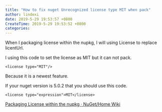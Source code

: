 ```yaml
---
title: "How to fix nuget Unrecognized license type MIT when pack"
author: lindexi
date: 2019-5-29 19:53:57 +0800
CreateTime: 2019-5-29 19:53:52 +0800
categories: 
---
```


When I packaging license within the nupkg, I will using License to replace licentUrl.

<!--more-->


<!-- csdn -->

I using this code to set the license as MIT but it can not pack.

```
<license type="MIT"/>
```

Because it is a newest feature.

If your nuget version is 5.0.2 that you should use this code.

```
<license type="expression">MIT</license>
```

[Packaging License within the nupkg · NuGet/Home Wiki](https://github.com/NuGet/Home/wiki/Packaging-License-within-the-nupkg )
